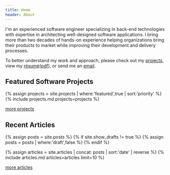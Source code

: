 ```yaml
---
title: Home
header: About
---
```


I'm an experienced software engineer specializing in back-end technologies with
expertise in architecting well-designed software applications. I bring more
than two decades of hands-on experience helping organizations bring their
products to market while improving their development and delivery processes.

To better understand my work and approach, please check out my
[projects](/software), view my
[résumé](/resume)([pdf](/assets/files/resume-patrick-reagan.pdf)), or send me an
[email](mailto:patrick@the-reagans.com?subject=I'm%20your%20biggest%20fan).

## Featured Software Projects

{% assign projects = site.projects | where:'featured',true | sort:'priority' %}
{% include projects.md projects=projects %}

[more projects](/projects)

## Recent Articles

{% assign posts = site.posts %}
{% if site.show_drafts != true %}
  {% assign posts = posts | where:'draft',false %}
{% endif %}

{% assign articles = site.articles | concat: posts | sort:'date' | reverse %}
{% include articles.md articles=articles limit=10 %}

[more articles](/articles)
